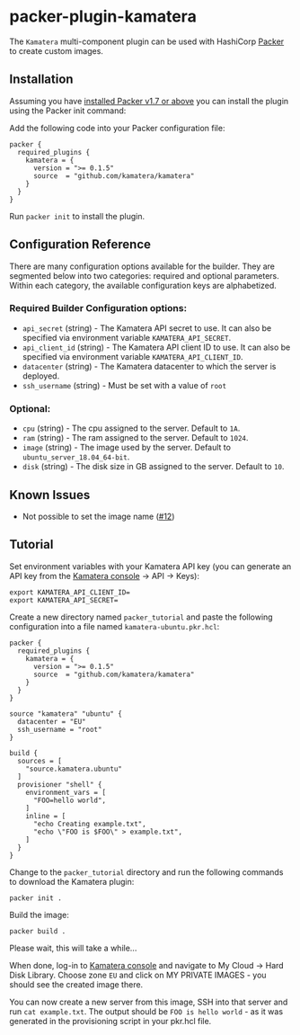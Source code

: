 # packer-plugin-kamatera

The `Kamatera` multi-component plugin can be used with HashiCorp [Packer](https://www.packer.io)
to create custom images.

## Installation

Assuming you have [installed Packer v1.7 or above](https://www.packer.io/downloads) you can install the plugin using the Packer init command:

Add the following code into your Packer configuration file:

```
packer {
  required_plugins {
    kamatera = {
      version = ">= 0.1.5"
      source  = "github.com/kamatera/kamatera"
    }
  }
}
```

Run `packer init` to install the plugin.

## Configuration Reference

There are many configuration options available for the builder. They are
segmented below into two categories: required and optional parameters. Within
each category, the available configuration keys are alphabetized.

### Required Builder Configuration options:

- `api_secret` (string) - The Kamatera API secret to use. It can also be specified via environment variable `KAMATERA_API_SECRET`.
- `api_client_id` (string) - The Kamatera API client ID to use. It can also be specified via environment variable `KAMATERA_API_CLIENT_ID`.
- `datacenter` (string) - The Kamatera datacenter to which the server is deployed.
- `ssh_username` (string) - Must be set with a value of `root`

### Optional:

- `cpu` (string) - The cpu assigned to the server. Default to `1A`.
- `ram` (string) - The ram assigned to the server. Default to `1024`.
- `image` (string) - The image used by the server. Default to `ubuntu_server_18.04_64-bit`.
- `disk` (string) - The disk size in GB assigned to the server. Default to `10`.
<!--
doesn't work at the moment, uncomment once it's fixed
- `snapshot_name` (string) - The name of the resulting image that will appear in your Kamatera hard disk library. Defaults to `packer-{{timestamp}}`.
-->

## Known Issues

* Not possible to set the image name ([#12](https://github.com/Kamatera/packer-plugin-kamatera/issues/12))

## Tutorial

Set environment variables with your Kamatera API key (you can generate an API key from the [Kamatera console]() -> API -> Keys):

```
export KAMATERA_API_CLIENT_ID=
export KAMATERA_API_SECRET=
```

Create a new directory named `packer_tutorial` and paste the following configuration into a file named `kamatera-ubuntu.pkr.hcl`:

```
packer {
  required_plugins {
    kamatera = {
      version = ">= 0.1.5"
      source  = "github.com/kamatera/kamatera"
    }
  }
}

source "kamatera" "ubuntu" {
  datacenter = "EU"
  ssh_username = "root"
}

build {
  sources = [
    "source.kamatera.ubuntu"
  ]
  provisioner "shell" {
    environment_vars = [
      "FOO=hello world",
    ]
    inline = [
      "echo Creating example.txt",
      "echo \"FOO is $FOO\" > example.txt",
    ]
  }
}
```

Change to the `packer_tutorial` directory and run the following commands to download the Kamatera plugin:

```
packer init .
```

Build the image:

```
packer build .
```

Please wait, this will take a while...

When done, log-in to [Kamatera console](https://console.kamatera.com) and navigate to My Cloud -> Hard Disk Library.
Choose zone `EU` and click on MY PRIVATE IMAGES - you should see the created image there.

You can now create a new server from this image, SSH into that server and run `cat example.txt`.
The output should be `FOO is hello world` - as it was generated in the provisioning script in your pkr.hcl file.
